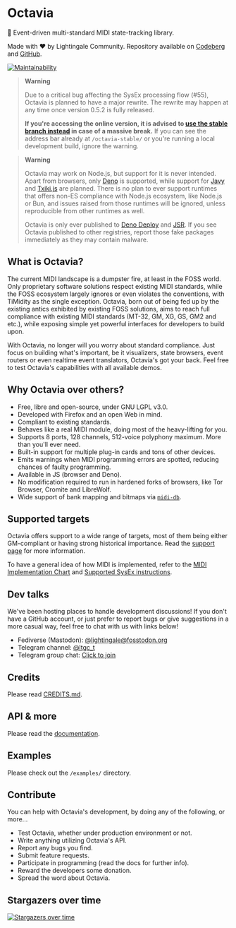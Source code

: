 # Octavia
🎻 Event-driven multi-standard MIDI state-tracking library.

Made with ❤️ by Lightingale Community. Repository available on [Codeberg](https://codeberg.org/ltgc/octavia/) and [GitHub](https://github.com/ltgcgo/octavia/).

[![Maintainability](https://api.codeclimate.com/v1/badges/fa5aeaf4ba4c9b2d50e2/maintainability)](https://codeclimate.com/github/ltgcgo/octavia/maintainability)

> **Warning**
>
> Due to a critical bug affecting the SysEx processing flow (#55), Octavia is planned to have a major rewrite. The rewrite may happen at any time once version 0.5.2 is fully released.
>
> **If you're accessing the online version, it is advised to [use the stable branch instead](https://gh.ltgc.cc/octavia-stable/) in case of a massive break.** If you can see the address bar already at `/octavia-stable/` or you're running a local development build, ignore the warning.

> **Warning**
>
> Octavia may work on Node.js, but support for it is never intended. Apart from browsers, only [Deno](https://deno.land/) is supported, while support for [Javy](https://github.com/bytecodealliance/javy) and [Txiki.js](https://github.com/saghul/txiki.js) are planned. There is no plan to ever support runtimes that offers non-ES compliance with Node.js ecosystem, like Node.js or Bun, and issues raised from those runtimes will be ignored, unless reproducible from other runtimes as well.
>
> Octavia is only ever published to [Deno Deploy](https://deno.land/x/octavia_deno) and [JSR](https://jsr.io/@ltgc/octavia). If you see Octavia published to other registries, report those fake packages immediately as they may contain malware.

## What is Octavia?
The current MIDI landscape is a dumpster fire, at least in the FOSS world. Only proprietary software solutions respect existing MIDI standards, while the FOSS ecosystem largely ignores or even violates the conventions, with TiMidity as the single exception. Octavia, born out of being fed up by the existing antics exhibited by existing FOSS solutions, aims to reach full compliance with existing MIDI standards (MT-32, GM, XG, GS, GM2 and etc.), while exposing simple yet powerful interfaces for developers to build upon.

With Octavia, no longer will you worry about standard compliance. Just focus on building what's important, be it visualizers, state browsers, event routers or even realtime event translators, Octavia's got your back. Feel free to test Octavia's capabilities with all available demos.

## Why Octavia over others?
* Free, libre and open-source, under GNU LGPL v3.0.
* Developed with Firefox and an open Web in mind.
* Compliant to existing standards.
* Behaves like a real MIDI module, doing most of the heavy-lifting for you.
* Supports 8 ports, 128 channels, 512-voice polyphony maximum. More than you'll ever need.
* Built-in support for multiple plug-in cards and tons of other devices.
* Emits warnings when MIDI programming errors are spotted, reducing chances of faulty programming.
* Available in JS (browser and Deno).
* No modification required to run in hardened forks of browsers, like Tor Browser, Cromite and LibreWolf.
* Wide support of bank mapping and bitmaps via [`midi-db`](https://github.com/ltgcgo/midi-db).

## Supported targets
Octavia offers support to a wide range of targets, most of them being either GM-compliant or having strong historical importance. Read the [support page](https://kb.ltgc.cc/octavia/support/target.html) for more information.

To have a general idea of how MIDI is implemented, refer to the [MIDI Implementation Chart](https://kb.ltgc.cc/octavia/support/implementation.html) and [Supported SysEx instructions](https://kb.ltgc.cc/octavia/support/sysex.html).

## Dev talks
We've been hosting places to handle development discussions! If you don't have a GitHub account, or just prefer to report bugs or give suggestions in a more casual way, feel free to chat with us with links below!

* Fediverse (Mastodon): [@lightingale@fosstodon.org](https://fosstodon.org/@lightingale)
* Telegram channel: [@ltgc_t](https://t.me/s/ltgc_t)
* Telegram group chat: [Click to join](https://t.me/+0I30mcOPTSQ0ZGIx)

## Credits
Please read [CREDITS.md](CREDITS.md).

## API & more
Please read the [documentation](https://kb.ltgc.cc/octavia/).

## Examples
Please check out the `/examples/` directory.

## Contribute
You can help with Octavia's development, by doing any of the following, or more...
* Test Octavia, whether under production environment or not.
* Write anything utilizing Octavia's API.
* Report any bugs you find.
* Submit feature requests.
* Participate in programming (read the docs for further info).
* Reward the developers some donation.
* Spread the word about Octavia.

## Stargazers over time
[![Stargazers over time](https://starchart.cc/ltgcgo/octavia.svg?variant=adaptive)](https://starchart.cc/ltgcgo/octavia)
